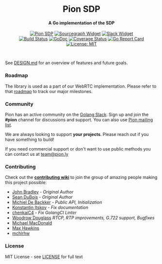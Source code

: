 <h1 align="center">
  <br>
  Pion SDP
  <br>
</h1>
<h4 align="center">A Go implementation of the SDP</h4>
<p align="center">
  <a href="https://pion.ly"><img src="https://img.shields.io/badge/pion-sdp-gray.svg?longCache=true&colorB=brightgreen" alt="Pion SDP"></a>
  <a href="https://sourcegraph.com/github.com/pion/sdp?badge"><img src="https://sourcegraph.com/github.com/pion/sdp/-/badge.svg" alt="Sourcegraph Widget"></a>
  <a href="https://pion.ly/slack"><img src="https://img.shields.io/badge/join-us%20on%20slack-gray.svg?longCache=true&logo=slack&colorB=brightgreen" alt="Slack Widget"></a>
  <br>
  <a href="https://travis-ci.org/pion/sdp"><img src="https://travis-ci.org/pion/sdp.svg?branch=master" alt="Build Status"></a>
  <a href="https://godoc.org/github.com/pion/sdp"><img src="https://godoc.org/github.com/pion/sdp?status.svg" alt="GoDoc"></a>
  <a href="https://codecov.io/gh/pion/sdp"><img src="https://codecov.io/gh/pion/sdp/branch/master/graph/badge.svg" alt="Coverage Status"></a>
  <a href="https://goreportcard.com/report/github.com/pion/sdp"><img src="https://goreportcard.com/badge/github.com/pion/sdp" alt="Go Report Card"></a>
  <a href="LICENSE"><img src="https://img.shields.io/badge/License-MIT-yellow.svg" alt="License: MIT"></a>
</p>
<br>

See [DESIGN.md](DESIGN.md) for an overview of features and future goals.

### Roadmap
The library is used as a part of our WebRTC implementation. Please refer to that [roadmap](https://github.com/pion/webrtc/issues/9) to track our major milestones.

### Community
Pion has an active community on the [Golang Slack](https://invite.slack.golangbridge.org/). Sign up and join the **#pion** channel for discussions and support. You can also use [Pion mailing list](https://groups.google.com/forum/#!forum/pion).

We are always looking to support **your projects**. Please reach out if you have something to build!

If you need commercial support or don't want to use public methods you can contact us at [team@pion.ly](mailto:team@pion.ly)

### Contributing
Check out the **[contributing wiki](https://github.com/pion/webrtc/wiki/Contributing)** to join the group of amazing people making this project possible:

* [John Bradley](https://github.com/kc5nra) - *Original Author*
* [Sean DuBois](https://github.com/Sean-Der) - *Original Author*
* [Michiel De Backker](https://github.com/backkem) - *Public API, Initialization*
* [Konstantin Itskov](https://github.com/trivigy) - *Fix documentation*
* [chenkaiC4](https://github.com/chenkaiC4) - *Fix GolangCI Linter*
* [Woodrow Douglass](https://github.com/wdouglass) *RTCP, RTP improvements, G.722 support, Bugfixes*
* [Michael MacDonald](https://github.com/mjmac)
* [Max Hawkins](https://github.com/maxhawkins)
* [mchlrhw](https://github.com/mchlrhw)

### License
MIT License - see [LICENSE](LICENSE) for full text
